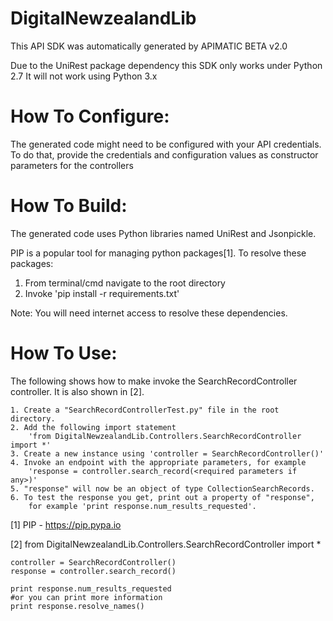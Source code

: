 DigitalNewzealandLib
=================
This API SDK was automatically generated by APIMATIC BETA v2.0

Due to the UniRest package dependency this SDK only works under Python 2.7
It will not work using Python 3.x

How To Configure:
=================
The generated code might need to be configured with your API credentials. To do that,
provide the credentials and configuration values as constructor parameters for the controllers

How To Build: 
=============
The generated code uses Python libraries named UniRest and Jsonpickle. 

PIP is a popular tool for managing python packages[1].
To resolve these packages:
1) From terminal/cmd navigate to the root directory
2) Invoke 'pip install -r requirements.txt'

Note: You will need internet access to resolve these dependencies.

How To Use:
===========
The following shows how to make invoke the SearchRecordController controller.
It is also shown in [2].

    1. Create a "SearchRecordControllerTest.py" file in the root directory.
    2. Add the following import statement 
        'from DigitalNewzealandLib.Controllers.SearchRecordController import *'
    3. Create a new instance using 'controller = SearchRecordController()'
    4. Invoke an endpoint with the appropriate parameters, for example
        'response = controller.search_record(<required parameters if any>)'
    5. "response" will now be an object of type CollectionSearchRecords.
    6. To test the response you get, print out a property of "response",
        for example 'print response.num_results_requested'.

[1] PIP - https://pip.pypa.io

[2] from DigitalNewzealandLib.Controllers.SearchRecordController import *

	controller = SearchRecordController()
    response = controller.search_record()

    print response.num_results_requested
    #or you can print more information
    print response.resolve_names()
